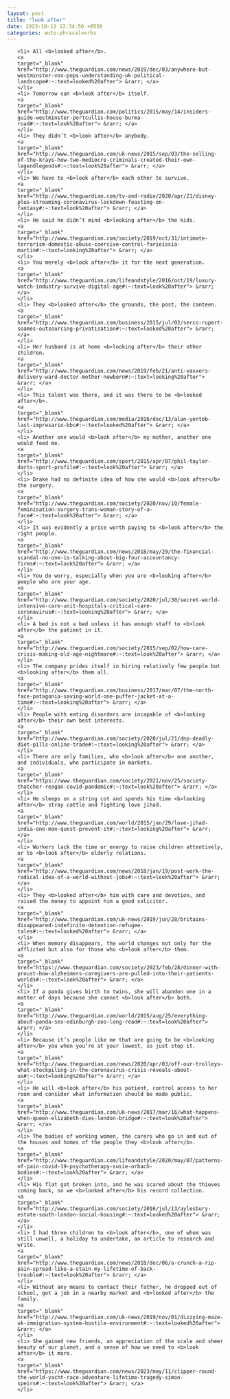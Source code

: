 ```yaml
---
layout: post
title: "look after"
date: 2023-10-11 12:34:56 +0530
categories: auto-phrasalverbs
---
```

<ol>

    <li> All <b>looked after</b>.
    <a 
    target="_blank" 
    href="http://www.theguardian.com/news/2019/dec/03/anywhere-but-westminster-vox-pops-understanding-uk-political-landscape#:~:text=looked%20after"> &rarr; </a>
    </li>
    <li> Tomorrow can <b>look after</b> itself.
    <a 
    target="_blank" 
    href="http://www.theguardian.com/politics/2015/may/14/insiders-guide-westminster-portcullis-house-burma-road#:~:text=look%20after"> &rarr; </a>
    </li>
    <li> They didn’t <b>look after</b> anybody.
    <a 
    target="_blank" 
    href="http://www.theguardian.com/uk-news/2015/sep/03/the-selling-of-the-krays-how-two-mediocre-criminals-created-their-own-legendlegends#:~:text=look%20after"> &rarr; </a>
    </li>
    <li> We have to <b>look after</b> each other to survive.
    <a 
    target="_blank" 
    href="http://www.theguardian.com/tv-and-radio/2020/apr/21/disney-plus-streaming-coronavirus-lockdown-feasting-on-fantasy#:~:text=look%20after"> &rarr; </a>
    </li>
    <li> He said he didn’t mind <b>looking after</b> the kids.
    <a 
    target="_blank" 
    href="http://www.theguardian.com/society/2019/oct/31/intimate-terrorism-domestic-abuse-coercive-control-farieissia-martin#:~:text=looking%20after"> &rarr; </a>
    </li>
    <li> You merely <b>look after</b> it for the next generation.
    <a 
    target="_blank" 
    href="http://www.theguardian.com/lifeandstyle/2016/oct/19/luxury-watch-industry-survive-digital-age#:~:text=look%20after"> &rarr; </a>
    </li>
    <li> They <b>looked after</b> the grounds, the post, the canteen.
    <a 
    target="_blank" 
    href="http://www.theguardian.com/business/2015/jul/02/serco-rupert-soames-outsourcing-privatisation#:~:text=looked%20after"> &rarr; </a>
    </li>
    <li> Her husband is at home <b>looking after</b> their other children.
    <a 
    target="_blank" 
    href="http://www.theguardian.com/news/2019/feb/21/anti-vaxxers-delivery-ward-doctor-mother-newborn#:~:text=looking%20after"> &rarr; </a>
    </li>
    <li> This talent was there, and it was there to be <b>looked after</b>.
    <a 
    target="_blank" 
    href="http://www.theguardian.com/media/2016/dec/13/alan-yentob-last-impresario-bbc#:~:text=looked%20after"> &rarr; </a>
    </li>
    <li> Another one would <b>look after</b> my mother, another one would feed me.
    <a 
    target="_blank" 
    href="http://www.theguardian.com/sport/2015/apr/07/phil-taylor-darts-sport-profile#:~:text=look%20after"> &rarr; </a>
    </li>
    <li> Drake had no definite idea of how she would <b>look after</b> the surgery.
    <a 
    target="_blank" 
    href="http://www.theguardian.com/society/2020/nov/10/female-feminisation-surgery-trans-woman-story-of-a-face#:~:text=look%20after"> &rarr; </a>
    </li>
    <li> It was evidently a price worth paying to <b>look after</b> the right people.
    <a 
    target="_blank" 
    href="http://www.theguardian.com/news/2018/may/29/the-financial-scandal-no-one-is-talking-about-big-four-accountancy-firms#:~:text=look%20after"> &rarr; </a>
    </li>
    <li> You do worry, especially when you are <b>looking after</b> people who are your age.
    <a 
    target="_blank" 
    href="http://www.theguardian.com/society/2020/jul/30/secret-world-intensive-care-unit-hospitals-critical-care-coronavirus#:~:text=looking%20after"> &rarr; </a>
    </li>
    <li> A bed is not a bed unless it has enough staff to <b>look after</b> the patient in it.
    <a 
    target="_blank" 
    href="http://www.theguardian.com/society/2015/sep/02/how-care-crisis-making-old-age-nightmare#:~:text=look%20after"> &rarr; </a>
    </li>
    <li> The company prides itself in hiring relatively few people but <b>looking after</b> them all.
    <a 
    target="_blank" 
    href="http://www.theguardian.com/business/2017/mar/07/the-north-face-patagonia-saving-world-one-puffer-jacket-at-a-time#:~:text=looking%20after"> &rarr; </a>
    </li>
    <li> People with eating disorders are incapable of <b>looking after</b> their own best interests.
    <a 
    target="_blank" 
    href="http://www.theguardian.com/society/2020/jul/21/dnp-deadly-diet-pills-online-trade#:~:text=looking%20after"> &rarr; </a>
    </li>
    <li> There are only families, who <b>look after</b> one another, and individuals, who participate in markets.
    <a 
    target="_blank" 
    href="https://www.theguardian.com/society/2021/nov/25/society-thatcher-reagan-covid-pandemic#:~:text=look%20after"> &rarr; </a>
    </li>
    <li> He sleeps on a string cot and spends his time <b>looking after</b> stray cattle and fighting love jihad.
    <a 
    target="_blank" 
    href="http://www.theguardian.com/world/2015/jan/29/love-jihad-india-one-man-quest-prevent-it#:~:text=looking%20after"> &rarr; </a>
    </li>
    <li> Workers lack the time or energy to raise children attentively, or to <b>look after</b> elderly relations.
    <a 
    target="_blank" 
    href="http://www.theguardian.com/news/2018/jan/19/post-work-the-radical-idea-of-a-world-without-jobs#:~:text=look%20after"> &rarr; </a>
    </li>
    <li> They <b>looked after</b> him with care and devotion, and raised the money to appoint him a good solicitor.
    <a 
    target="_blank" 
    href="http://www.theguardian.com/uk-news/2019/jun/28/britains-disappeared-indefinite-detention-refugee-tales#:~:text=looked%20after"> &rarr; </a>
    </li>
    <li> When memory disappears, the world changes not only for the afflicted but also for those who <b>look after</b> them.
    <a 
    target="_blank" 
    href="https://www.theguardian.com/society/2023/feb/28/dinner-with-proust-how-alzheimers-caregivers-are-pulled-into-their-patients-worlds#:~:text=look%20after"> &rarr; </a>
    </li>
    <li> If a panda gives birth to twins, she will abandon one in a matter of days because she cannot <b>look after</b> both.
    <a 
    target="_blank" 
    href="http://www.theguardian.com/world/2015/aug/25/everything-about-panda-sex-edinburgh-zoo-long-read#:~:text=look%20after"> &rarr; </a>
    </li>
    <li> Because it’s people like me that are going to be <b>looking after</b> you when you’re at your lowest, so just stop it.
    <a 
    target="_blank" 
    href="http://www.theguardian.com/news/2020/apr/03/off-our-trolleys-what-stockpiling-in-the-coronavirus-crisis-reveals-about-us#:~:text=looking%20after"> &rarr; </a>
    </li>
    <li> He will <b>look after</b> his patient, control access to her room and consider what information should be made public.
    <a 
    target="_blank" 
    href="http://www.theguardian.com/uk-news/2017/mar/16/what-happens-when-queen-elizabeth-dies-london-bridge#:~:text=look%20after"> &rarr; </a>
    </li>
    <li> The bodies of working women, the carers who go in and out of the houses and homes of the people they <b>look after</b>.
    <a 
    target="_blank" 
    href="http://www.theguardian.com/lifeandstyle/2020/may/07/patterns-of-pain-covid-19-psychotherapy-susie-orbach-bodies#:~:text=look%20after"> &rarr; </a>
    </li>
    <li> His flat got broken into, and he was scared about the thieves coming back, so we <b>looked after</b> his record collection.
    <a 
    target="_blank" 
    href="http://www.theguardian.com/society/2016/jul/13/aylesbury-estate-south-london-social-housing#:~:text=looked%20after"> &rarr; </a>
    </li>
    <li> I had three children to <b>look after</b>, one of whom was still unwell, a holiday to undertake, an article to research and write.
    <a 
    target="_blank" 
    href="http://www.theguardian.com/news/2018/dec/06/a-crunch-a-rip-pain-spread-like-a-stain-my-lifetime-of-back-trouble#:~:text=look%20after"> &rarr; </a>
    </li>
    <li> Without any means to contact their father, he dropped out of school, got a job in a nearby market and <b>looked after</b> the family.
    <a 
    target="_blank" 
    href="http://www.theguardian.com/uk-news/2019/nov/01/dizzying-maze-uk-immigration-system-hostile-environment#:~:text=looked%20after"> &rarr; </a>
    </li>
    <li> She gained new friends, an appreciation of the scale and sheer beauty of our planet, and a sense of how we need to <b>look after</b> it more.
    <a 
    target="_blank" 
    href="https://www.theguardian.com/news/2023/may/11/clipper-round-the-world-yacht-race-adventure-lifetime-tragedy-simon-speirs#:~:text=look%20after"> &rarr; </a>
    </li>